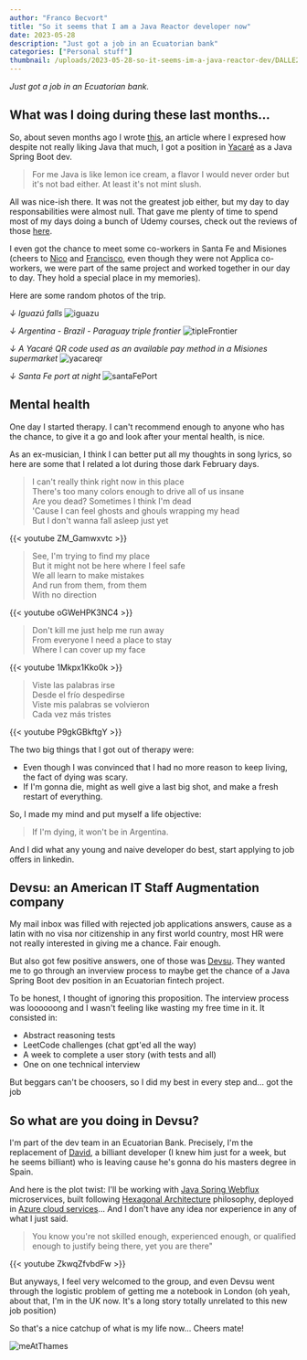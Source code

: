 ```yaml
---
author: "Franco Becvort"
title: "So it seems that I am a Java Reactor developer now"
date: 2023-05-28
description: "Just got a job in an Ecuatorian bank"
categories: ["Personal stuff"]
thumbnail: /uploads/2023-05-28-so-it-seems-im-a-java-reactor-dev/DALLE2023-12-1920.34.29.png
---
```


_Just got a job in an Ecuatorian bank._

## What was I doing during these last months...

So, about seven months ago I wrote [this](/en/blog/2022-11-13-so-it-seems-im-a-java-dev), an article where I expresed how despite not really liking Java that much, I got a position in [Yacaré](https://yacare.com/) as a Java Spring Boot dev.

> For me Java is like lemon ice cream, a flavor I would never order but it's not bad either. At least it's not mint slush.

All was nice-ish there. It was not the greatest job either, but my day to day responsabilities were almost null. That gave me plenty of time to spend most of my days doing a bunch of Udemy courses, check out the reviews of those [here](/en/categories/courses-review/).

I even got the chance to meet some co-workers in Santa Fe and Misiones (cheers to [Nico](https://www.linkedin.com/in/nicobrt/) and [Francisco](https://www.linkedin.com/in/francisco-gianotti-82236684/), even though they were not Applica co-workers, we were part of the same project and worked together in our day to day. They hold a special place in my memories).

Here are some random photos of the trip.

_↓ Iguazú falls_
![iguazu](/uploads/2023-05-28-so-it-seems-im-a-java-reactor-dev/iguazu.jpg)

_↓ Argentina - Brazil - Paraguay triple frontier_
![tipleFrontier](/uploads/2023-05-28-so-it-seems-im-a-java-reactor-dev/tripleFrontera.jpg)

_↓ A Yacaré QR code used as an available pay method in a Misiones supermarket_
![yacareqr](/uploads/2023-05-28-so-it-seems-im-a-java-reactor-dev/yacareqr.jpg)

_↓ Santa Fe port at night_
![santaFePort](/uploads/2023-05-28-so-it-seems-im-a-java-reactor-dev/santaFePort.jpg)

## Mental health

One day I started therapy. I can't recommend enough to anyone who has the chance, to give it a go and look after your mental health, is nice.

As an ex-musician, I think I can better put all my thoughts in song lyrics, so here are some that I related a lot during those dark February days.

> I can't really think right now in this place\
> There's too many colors enough to drive all of us insane\
> Are you dead? Sometimes I think I'm dead\
> 'Cause I can feel ghosts and ghouls wrapping my head\
> But I don't wanna fall asleep just yet

{{< youtube ZM_Gamwxvtc >}}

> See, I'm trying to find my place\
> But it might not be here where I feel safe\
> We all learn to make mistakes\
> And run from them, from them\
> With no direction

{{< youtube oGWeHPK3NC4 >}}

> Don't kill me just help me run away\
> From everyone I need a place to stay\
> Where I can cover up my face

{{< youtube 1Mkpx1Kko0k >}}

> Viste las palabras irse\
> Desde el frío despedirse\
> Viste mis palabras se volvieron\
> Cada vez más tristes

{{< youtube P9gkGBkftgY >}}

The two big things that I got out of therapy were:

- Even though I was convinced that I had no more reason to keep living, the fact of dying was scary.
- If I'm gonna die, might as well give a last big shot, and make a fresh restart of everything.

So, I made my mind and put myself a life objective:

> If I'm dying, it won't be in Argentina.

And I did what any young and naive developer do best, start applying to job offers in linkedin.

## Devsu: an American IT Staff Augmentation company

My mail inbox was filled with rejected job applications answers, cause as a latin with no visa nor citizenship in any first world country, most HR were not really interested in giving me a chance. Fair enough.

But also got few positive answers, one of those was [Devsu](https://devsu.com/). They wanted me to go through an inverview process to maybe get the chance of a Java Spring Boot dev position in an Ecuatorian fintech project.

To be honest, I thought of ignoring this proposition. The interview process was loooooong and I wasn't feeling like wasting my free time in it. It consisted in:

- Abstract reasoning tests
- LeetCode challenges (chat gpt'ed all the way)
- A week to complete a user story (with tests and all)
- One on one technical interview

But beggars can't be choosers, so I did my best in every step and... got the job

## So what are you doing in Devsu?

I'm part of the dev team in an Ecuatorian Bank. Precisely, I'm the replacement of [David](https://www.linkedin.com/in/david-cediel-82b9131b0/), a billiant developer (I knew him just for a week, but he seems billiant) who is leaving cause he's gonna do his masters degree in Spain.

And here is the plot twist: I'll be working with [Java Spring Webflux](https://www.baeldung.com/spring-webflux) microservices, built following [Hexagonal Architecture](https://medium.com/ssense-tech/hexagonal-architecture-there-are-always-two-sides-to-every-story-bc0780ed7d9c) philosophy, deployed in [Azure cloud services](https://azure.microsoft.com)... And I don't have any idea nor experience in any of what I just said.

> You know you're not skilled enough, experienced enough, or qualified enough to justify being there, yet you are there"

{{< youtube ZkwqZfvbdFw >}}

But anyways, I feel very welcomed to the group, and even Devsu went through the logistic problem of getting me a notebook in London (oh yeah, about that, I'm in the UK now. It's a long story totally unrelated to this new job position)

So that's a nice catchup of what is my life now... Cheers mate!

![meAtThames](/uploads/2023-05-28-so-it-seems-im-a-java-reactor-dev/meAtThames.jpg)
